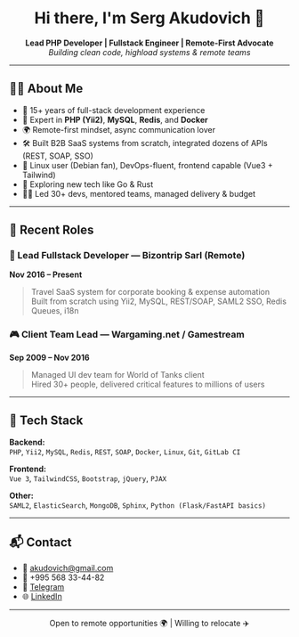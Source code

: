<h1 align="center">Hi there, I'm Serg Akudovich 👋</h1>

<p align="center">
  <strong>Lead PHP Developer | Fullstack Engineer | Remote-First Advocate</strong><br>
  <em>Building clean code, highload systems & remote teams</em>
</p>

---

## 🧑‍💻 About Me

- 💼 15+ years of full-stack development experience
- 🧠 Expert in **PHP (Yii2)**, **MySQL**, **Redis**, and **Docker**
- 🌍 Remote-first mindset, async communication lover
- 🛠️ Built B2B SaaS systems from scratch, integrated dozens of APIs (REST, SOAP, SSO)
- 🧰 Linux user (Debian fan), DevOps-fluent, frontend capable (Vue3 + Tailwind)
- 🚀 Exploring new tech like Go & Rust
- 🧑‍🏫 Led 30+ devs, mentored teams, managed delivery & budget

---

## 💼 Recent Roles

### 🚀 Lead Fullstack Developer — Bizontrip Sarl (Remote)
**Nov 2016 – Present**
> Travel SaaS system for corporate booking & expense automation  
> Built from scratch using Yii2, MySQL, REST/SOAP, SAML2 SSO, Redis Queues, i18n

### 🎮 Client Team Lead — Wargaming.net / Gamestream
**Sep 2009 – Nov 2016**
> Managed UI dev team for World of Tanks client  
> Hired 30+ people, delivered critical features to millions of users

---

## 🧰 Tech Stack

**Backend:**  
`PHP`, `Yii2`, `MySQL`, `Redis`, `REST`, `SOAP`, `Docker`, `Linux`, `Git`, `GitLab CI`

**Frontend:**  
`Vue 3`, `TailwindCSS`, `Bootstrap`, `jQuery`, `PJAX`

**Other:**  
`SAML2`, `ElasticSearch`, `MongoDB`, `Sphinx`, `Python (Flask/FastAPI basics)`

---

## 📬 Contact

- 📧 akudovich@gmail.com  
- 📱 +995 568 33-44-82  
- 💬 [Telegram](https://t.me/serg_akudovich)  
- 🌐 [LinkedIn](https://linkedin.com/in/akudovich)

---

<p align="center">Open to remote opportunities 🌍 | Willing to relocate ✈️</p>
